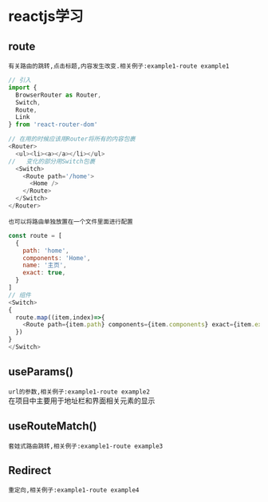 # reactjs学习  

## route 
`有关路由的跳转,点击标题,内容发生改变.相关例子:example1-route example1`  

``` javascript
// 引入 
import {
  BrowserRouter as Router,
  Switch,
  Route,
  Link
} from 'react-router-dom'

// 在用的时候应该用Router将所有的内容包裹
<Router>
  <ul><li><a></a></li></ul>
//   变化的部分用Switch包裹
  <Switch>
    <Route path='/home'>
      <Home />
    </Route>
  </Switch>
</Router>
```
`也可以将路由单独放置在一个文件里面进行配置`
```javascript
const route = [
  {
    path: 'home',
    components: 'Home',
    name: '主页',
    exact: true,
  }
]
// 组件
<Switch>
{
  route.map((item,index)=>{
    <Route path={item.path} components={item.components} exact={item.exact} key={index}>
  })
}
</Switch>
```
## useParams()
`url的参数,相关例子:example1-route example2`  
在项目中主要用于地址栏和界面相关元素的显示
## useRouteMatch()
`套娃式路由跳转,相关例子:example1-route example3`
## Redirect
`重定向,相关例子:example1-route example4`
